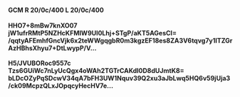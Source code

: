 #### GCM R 20/0c/400 L 20/0c/400
**HHO7+8mBw7knXO07**<br/>**jW1ufrRMtP5NZHcKFMIW9UI0Lhj+STgP/aKT5AGesCI=**<br/>**/qqtyAFEmhfGncVjk6x2teWWgqgbR0m3kgzEF18es8ZA3V6tqvg7y1lTZGrAzHBhsXhyu7+DtLwypP/V...**<br/><br/>
**H5/JVUBORoc9557c**<br/>**Tzs6GUiWc7nLyUcQgx4oWAh2TGTrCAKdl0D8dUJmtK8=**<br/>**bLDcOZyPqSDcwV34qA7bFH3UW1Nquv39Q2xu3aJbLwq5HQ6v59jUja3/ck09McpzQLxJOpqcyHecHV7e...**
